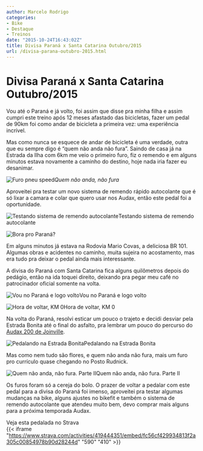 ```yaml
---
author: Marcelo Rodrigo
categories:
- Bike
- Destaque
- Treinos
date: "2015-10-24T16:43:02Z"
title: Divisa Paraná x Santa Catarina Outubro/2015
url: /divisa-parana-outubro-2015.html
---
```

# Divisa Paraná x Santa Catarina Outubro/2015
Vou até o Paraná e já volto, foi assim que disse pra minha filha e assim cumpri este treino após 12 meses afastado das bicicletas, fazer um pedal de 90km foi como andar de bicicleta a primeira vez: uma experiência incrível.

Mas como nunca se esquece de andar de bicicleta é uma verdade, outra que eu sempre digo é “quem não anda não fura”. Saindo de casa já na Estrada da Ilha com 6km me veio o primeiro furo, fiz o remendo e em alguns minutos estava novamente a caminho do destino, hoje nada iria fazer eu desanimar.

![Furo pneu speed](/images/2015/10/SAM_6190.webp)*Quem não anda, não fura*

Aproveitei pra testar um novo sistema de remendo rápido autocolante que é só lixar a camara e colar que quero usar nos Audax, então este pedal foi a oportunidade.

![Testando sistema de remendo autocolante](/images/2015/10/SAM_6192.webp)Testando sistema de remendo autocolante

![Bora pro Paraná?](/images/2015/10/marcelo-rodrigo-indo-pra-divisa-paraná-pneu-furado.webp)

Em alguns minutos já estava na Rodovia Mario Covas, a deliciosa BR 101. Algumas obras e acidentes no caminho, muita sujeira no acostamento, mas era tudo pra deixar o pedal ainda mais interessante.

A divisa do Paraná com Santa Catarina fica alguns quilômetros depois do pedágio, então na ida toquei direito, deixando pra pegar meu café no patrocinador oficial somente na volta.

![Vou no Paraná e logo volto](/images/2015/10/divisa-paraná-santa-catarina.webp)Vou no Paraná e logo volto

![Hora de voltar, KM 0](/images/2015/10/divisa-paraná-km-zero-800x532.webp)Hora de voltar, KM 0

Na volta do Paraná, resolvi esticar um pouco o trajeto e decidi desviar pela Estrada Bonita até o final do asfalto, pra lembrar um pouco do percurso do [Audax 200 de Joinville](/audax-joinville-200km-marco-2014.html).

![Pedalando na Estrada Bonita](/images/2015/10/SAM_6227.webp "Pedalando na Estrada Bonita")Pedalando na Estrada Bonita

Mas como nem tudo são flores, e quem não anda não fura, mais um furo pro currículo quase chegando no Posto Rudnick.

![Quem não anda, não fura. Parte II](/images/2015/10/quem-nao-anda-nao-fura-pedal-paraná.webp)Quem não anda, não fura. Parte II

Os furos foram só a cereja do bolo. O prazer de voltar a pedalar com este pedal para a divisa do Paraná foi imenso, aproveitei pra testar algumas mudanças na bike, alguns ajustes no bikefit e também o sistema de remendo autocolante que atendeu muito bem, devo comprar mais alguns para a próxima temporada Audax.

Veja esta pedalada no Strava  
{{< iframe "https://www.strava.com/activities/419444351/embed/fc56cf429934813f2a305c00854978b90d28244d" "590" "410" >}}